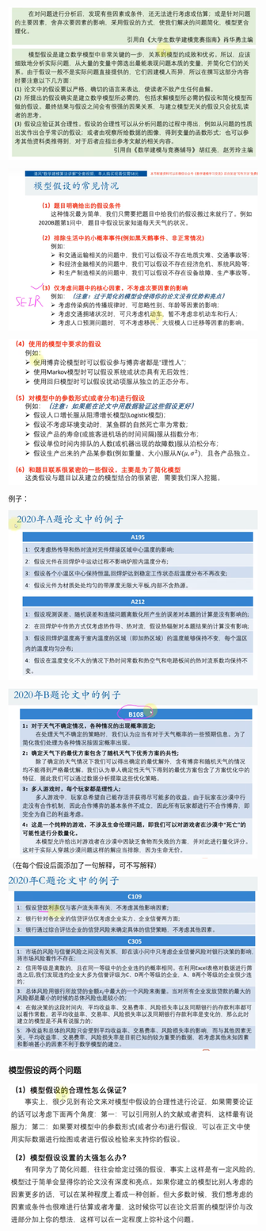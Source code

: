 
![](../../../img/Pasted%20image%2020250824151524.png)

![](../../../img/Pasted%20image%2020250824152150.png)

![](../../../img/Pasted%20image%2020250824152231.png)


例子：

![](../../../img/Pasted%20image%2020250824152524.png)

![](../../../img/Pasted%20image%2020250824152649.png)
（在每个假设后面添加了一句解释，可不写解释）

![](../../../img/Pasted%20image%2020250824152744.png)


### 模型假设的两个问题

![](../../../img/Pasted%20image%2020250824153001.png)

